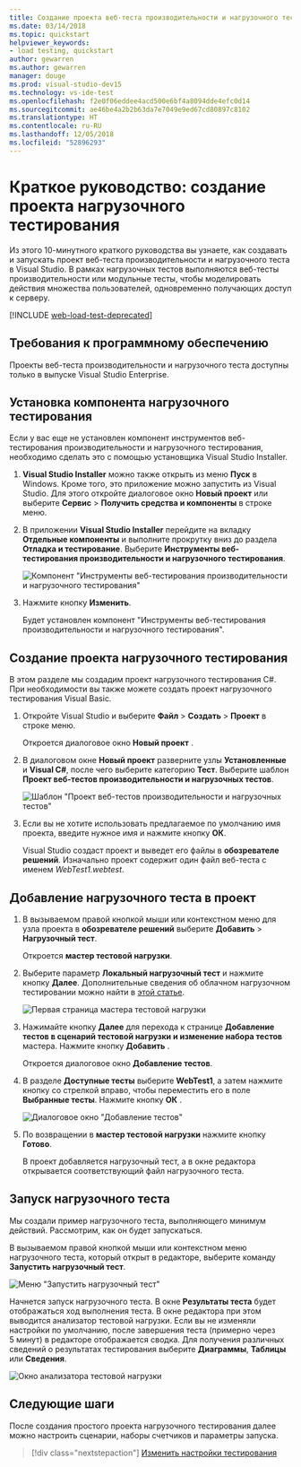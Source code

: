 ```yaml
---
title: Создание проекта веб-теста производительности и нагрузочного теста в Visual Studio
ms.date: 03/14/2018
ms.topic: quickstart
helpviewer_keywords:
- load testing, quickstart
author: gewarren
ms.author: gewarren
manager: douge
ms.prod: visual-studio-dev15
ms.technology: vs-ide-test
ms.openlocfilehash: f2e0f06eddee4acd500e6bf4a8094dde4efc0d14
ms.sourcegitcommit: ae46be4a2b2b63da7e7049e9ed67cd80897c8102
ms.translationtype: HT
ms.contentlocale: ru-RU
ms.lasthandoff: 12/05/2018
ms.locfileid: "52896293"
---
```

# <a name="quickstart-create-a-load-test-project"></a>Краткое руководство: создание проекта нагрузочного тестирования

Из этого 10-минутного краткого руководства вы узнаете, как создавать и запускать проект веб-теста производительности и нагрузочного теста в Visual Studio. В рамках нагрузочных тестов выполняются веб-тесты производительности или модульные тесты, чтобы моделировать действия множества пользователей, одновременно получающих доступ к серверу.

[!INCLUDE [web-load-test-deprecated](includes/web-load-test-deprecated.md)]

## <a name="software-requirements"></a>Требования к программному обеспечению

Проекты веб-теста производительности и нагрузочного теста доступны только в выпуске Visual Studio Enterprise.

## <a name="install-the-load-testing-component"></a>Установка компонента нагрузочного тестирования

Если у вас еще не установлен компонент инструментов веб-тестирования производительности и нагрузочного тестирования, необходимо сделать это с помощью установщика Visual Studio Installer.

1. **Visual Studio Installer** можно также открыть из меню **Пуск** в Windows. Кроме того, это приложение можно запустить из Visual Studio. Для этого откройте диалоговое окно **Новый проект** или выберите **Сервис** > **Получить средства и компоненты** в строке меню.

1. В приложении **Visual Studio Installer** перейдите на вкладку **Отдельные компоненты** и выполните прокрутку вниз до раздела **Отладка и тестирование**. Выберите **Инструменты веб-тестирования производительности и нагрузочного тестирования**.

   ![Компонент "Инструменты веб-тестирования производительности и нагрузочного тестирования"](media/web-perf-load-testing-tools-component.png)

1. Нажмите кнопку **Изменить**.

   Будет установлен компонент "Инструменты веб-тестирования производительности и нагрузочного тестирования".

## <a name="create-a-load-test-project"></a>Создание проекта нагрузочного тестирования

В этом разделе мы создадим проект нагрузочного тестирования C#. При необходимости вы также можете создать проект нагрузочного тестирования Visual Basic.

1. Откройте Visual Studio и выберите **Файл** > **Создать** > **Проект** в строке меню.

   Откроется диалоговое окно **Новый проект** .

1. В диалоговом окне **Новый проект** разверните узлы **Установленные** и **Visual C#**, после чего выберите категорию **Тест**. Выберите шаблон **Проект веб-тестов производительности и нагрузочных тестов**.

   ![Шаблон "Проект веб-тестов производительности и нагрузочных тестов"](media/web-perf-load-test-project-template.png)

1. Если вы не хотите использовать предлагаемое по умолчанию имя проекта, введите нужное имя и нажмите кнопку **ОК**.

   Visual Studio создаст проект и выведет его файлы в **обозревателе решений**. Изначально проект содержит один файл веб-теста с именем *WebTest1.webtest*.

## <a name="add-a-load-test-to-the-project"></a>Добавление нагрузочного теста в проект

1. В вызываемом правой кнопкой мыши или контекстном меню для узла проекта в **обозревателе решений** выберите **Добавить** > **Нагрузочный тест**.

   Откроется **мастер тестовой нагрузки**.

1. Выберите параметр **Локальный нагрузочный тест** и нажмите кнопку **Далее**. Дополнительные сведения об облачном нагрузочном тестировании можно найти в [этой статье](/azure/devops/test/load-test/get-started-simple-cloud-load-test?view=vsts).

   ![Первая страница мастера тестовой нагрузки](media/load-test-wizard-page-1.png)

1. Нажимайте кнопку **Далее** для перехода к странице **Добавление тестов в сценарий тестовой нагрузки и изменение набора тестов** мастера. Нажмите кнопку **Добавить** .

   Откроется диалоговое окно **Добавление тестов**.

1. В разделе **Доступные тесты** выберите **WebTest1**, а затем нажмите кнопку со стрелкой вправо, чтобы переместить его в поле **Выбранные тесты**. Нажмите кнопку **ОК** .

   ![Диалоговое окно "Добавление тестов"](media/add-tests-dialog-box.png)

1. По возвращении в **мастер тестовой нагрузки** нажмите кнопку **Готово**.

   В проект добавляется нагрузочный тест, а в окне редактора открывается соответствующий файл нагрузочного теста.

## <a name="run-the-load-test"></a>Запуск нагрузочного теста

Мы создали пример нагрузочного теста, выполняющего минимум действий. Рассмотрим, как он будет запускаться.

В вызываемом правой кнопкой мыши или контекстном меню нагрузочного теста, который открыт в редакторе, выберите команду **Запустить нагрузочный тест**.

![Меню "Запустить нагрузочный тест"](media/run-load-test.png)

Начнется запуск нагрузочного теста. В окне **Результаты теста** будет отображаться ход выполнения теста. В окне редактора при этом выводится анализатор тестовой нагрузки. Если вы не изменяли настройки по умолчанию, после завершения теста (примерно через 5 минут) в редакторе отображается сводка. Для получения различных сведений о результатах тестирования выберите **Диаграммы**, **Таблицы** или **Сведения**.

![Окно анализатора тестовой нагрузки](media/load-test-analyzer.png)

## <a name="next-steps"></a>Следующие шаги

После создания простого проекта нагрузочного тестирования далее можно настроить сценарии, наборы счетчиков и параметры запуска.

> [!div class="nextstepaction"]
> [Изменить настройки тестирования](edit-load-tests.md)
